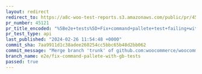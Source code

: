 ```yaml
---
layout: redirect
redirect_to: https://a8c-woo-test-reports.s3.amazonaws.com/public/pr/45121/api/index.html
pr_number: 45121
pr_title_encoded: "%5Be2e+tests%5D+Fix+command+pallete+test+failing+with+Gutenberg+active"
pr_test_type: api
last_published: "2024-02-26 11:54:48 +0000"
commit_sha: 7aa9911d1c38adee260254cc5bbc65b48d2bb062
commit_message: "Merge branch 'trunk' of github.com:woocommerce/woocommerce into e2e/f…"
branch_name: e2e/fix-command-pallete-with-gb-tests
passed: true
---
```

